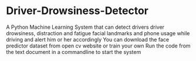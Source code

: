 # Driver-Drowsiness-Detector
A Python Machine Learning System that can detect drivers driver drowsiness, distraction and fatigue facial landmarks and phone usage while driving and alert him or her accordingly
You can download the face predictor dataset from open cv website or train your own
Run the code from the text document in a commandline to start the system 
